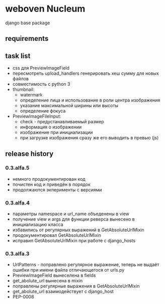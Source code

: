 # weboven Nucleum

django base package


## requirements


## task list
* css для PreviewImageField
* пересмотреть upload_handlers генерировать хеш сумму для новых файлов
* совместимость с python 3
* thumbnail:
  * watermark
  * определение лица и использование в роли центра изображения
  * указание максимальной ширины или высоты
  * определение фокуса
* PreviewImageFileInput:
  * check - предустанавливаемый размер
  * информация о изображении
  * изображение при инициализации
  * при загрузке изображения сразу же его выводить в превью (js)


## release history
### 0.3.alfa.5
* немного продокументирован код
* почистен код и приведён в порядок
* продолжаются экперименты с версиями

### 0.3.alfa.4
* параметры namespace и url_name объеденены в view
* получение view и args для функции реверса вынесено в инициализацию класса
* избавились от регулярных выражений в GetAbsoluteUrlMixin
* продокументировал GetAbsoluteUrlMixin
* исправил GetAbsoluteUrlMixin при работе с django_hosts

### 0.3.alfa.3
* UrlPatterns - поправлено регулярное выражение, теперь не выдаёт ошибки при имени файла отличающегося от urls.py
* PreviewImageField вынеселена в fields
* get_abolute_url вынесена в mixin
* поправлены регулярные выражения в GetAbsoluteUrlMixin
* get_abolute_url взаимодействует с django_host
* PEP-0008
